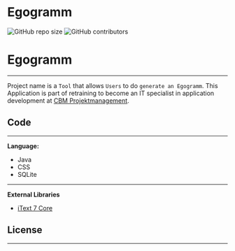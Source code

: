 # Egogramm

<!--- These are examples. See https://shields.io for others or to customize this set of shields. You might want to include dependencies, project status and licence info here --->
![GitHub repo size](https://img.shields.io/github/repo-size/bjoheise/FragebogenApp)
![GitHub contributors](https://img.shields.io/github/contributors/bjoheise/FragebogenApp)

# Egogramm

---

Project name is a `Tool` that allows `Users` to do `generate an Egogramm`. This Application is part of retraining to
become an IT specialist in application development at
[CBM Projektmanagement](https://cbm-projektmanagement.de/).

## Code

---

**Language:**

- Java
- CSS
- SQLite

---

**External Libraries**

- [iText 7 Core](https://github.com/itext)

## License

---
